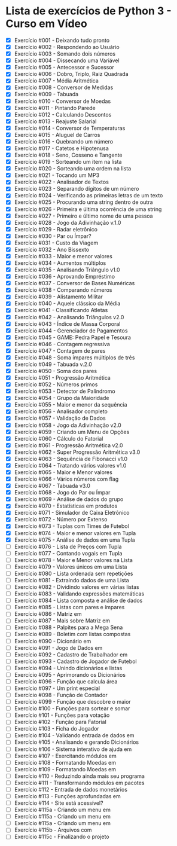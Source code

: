# Lista de exercícios de Python 3 - Curso em Vídeo
- [x]	Exercício  #001 - Deixando tudo pronto
- [x]	Exercício  #002 - Respondendo ao Usuário
- [x]	Exercício  #003 - Somando dois números
- [x]	Exercício  #004 - Dissecando uma Variável
- [x]	Exercício  #005 - Antecessor e Sucessor
- [x]	Exercício  #006 - Dobro, Triplo, Raiz Quadrada
- [x]	Exercício  #007 - Média Aritmética
- [x]	Exercício  #008 - Conversor de Medidas
- [x]	Exercício  #009 - Tabuada
- [x]	Exercício  #010 - Conversor de Moedas
- [x]	Exercício  #011 - Pintando Parede
- [x]	Exercício  #012 - Calculando Descontos
- [x]	Exercício  #013 - Reajuste Salarial
- [x]	Exercício  #014 - Conversor de Temperaturas
- [x]	Exercício  #015 - Aluguel de Carros
- [x]	Exercício  #016 - Quebrando um número
- [x]	Exercício  #017 - Catetos e Hipotenusa
- [x]	Exercício  #018 - Seno, Cosseno e Tangente
- [x]	Exercício  #019 - Sorteando um item na lista
- [x]	Exercício  #020 - Sorteando uma ordem na lista
- [x]	Exercício  #021 - Tocando um MP3
- [x]	Exercício  #022 - Analisador de Textos
- [x]	Exercício  #023 - Separando dígitos de um número
- [x]	Exercício  #024 - Verificando as primeiras letras de um texto
- [x]	Exercício  #025 - Procurando uma string dentro de outra
- [x]	Exercício  #026 - Primeira e última ocorrência de uma string
- [x]	Exercício  #027 - Primeiro e último nome de uma pessoa
- [x]	Exercício  #028 - Jogo da Adivinhação v.1.0
- [x]	Exercício  #029 - Radar eletrônico
- [x]	Exercício  #030 - Par ou Ímpar?
- [x]	Exercício  #031 - Custo da Viagem
- [x]	Exercício  #032 - Ano Bissexto
- [x]	Exercício  #033 - Maior e menor valores
- [x]	Exercício  #034 - Aumentos múltiplos
- [x]	Exercício  #035 - Analisando Triângulo v1.0
- [x]	Exercício  #036 - Aprovando Empréstimo
- [x]	Exercício  #037 - Conversor de Bases Numéricas
- [x]	Exercício  #038 - Comparando números
- [x]	Exercício  #039 - Alistamento Militar
- [x]	Exercício  #040 - Aquele clássico da Média
- [x]	 Exercício #041 - Classificando Atletas
- [x]	Exercício  #042 - Analisando Triângulos v2.0
- [x]	Exercício  #043 - Índice de Massa Corporal
- [x]	Exercício  #044 - Gerenciador de Pagamentos
- [x]	Exercício  #045 - GAME: Pedra Papel e Tesoura
- [x]	Exercício  #046 - Contagem regressiva
- [x]	Exercício  #047 - Contagem de pares
- [x]	Exercício  #048 - Soma ímpares múltiplos de três
- [x]	Exercício  #049 - Tabuada v.2.0
- [x]	Exercício  #050 - Soma dos pares
- [x]	Exercício  #051 - Progressão Aritmética
- [x]	Exercício  #052 - Números primos
- [x]	Exercício  #053 - Detector de Palíndromo
- [x]	Exercício  #054 - Grupo da Maioridade
- [x]	Exercício  #055 - Maior e menor da sequência
- [x]	Exercício  #056 - Analisador completo
- [x]	Exercício  #057 - Validação de Dados
- [x]	Exercício  #058 - Jogo da Adivinhação v2.0
- [x]	Exercício  #059 - Criando um Menu de Opções
- [x]	Exercício  #060 - Cálculo do Fatorial
- [x]	Exercício  #061 - Progressão Aritmética v2.0
- [x]	Exercício  #062 - Super Progressão Aritmética v3.0
- [x]	Exercício  #063 - Sequência de Fibonacci v1.0
- [x]	Exercício  #064 - Tratando vários valores v1.0
- [x]	Exercício  #065 - Maior e Menor valores
- [x]	Exercício  #066 - Vários números com flag
- [x]	Exercício  #067 - Tabuada v3.0
- [x]	Exercício  #068 - Jogo do Par ou Ímpar
- [x]	Exercício  #069 - Análise de dados do grupo
- [x]	Exercício  #070 - Estatísticas em produtos
- [x]	Exercício  #071 - Simulador de Caixa Eletrônico
- [x]	Exercício  #072 - Número por Extenso
- [x]	Exercício  #073 - Tuplas com Times de Futebol
- [x]	Exercício  #074 - Maior e menor valores em Tupla
- [x]	Exercício  #075 - Análise de dados em uma Tupla
- [ ]	Exercício  #076 - Lista de Preços com Tupla
- [ ]	Exercício  #077 - Contando vogais em Tupla
- [ ]	Exercício  #078 - Maior e Menor valores na Lista
- [ ]	Exercício  #079 - Valores únicos em uma Lista
- [ ]	Exercício  #080 - Lista ordenada sem repetições
- [ ]	Exercício  #081 - Extraindo dados de uma Lista
- [ ]	Exercício  #082 - Dividindo valores em várias listas
- [ ]	Exercício  #083 - Validando expressões matemáticas
- [ ]	Exercício  #084 - Lista composta e análise de dados
- [ ]	Exercício  #085 - Listas com pares e ímpares
- [ ]	Exercício  #086 - Matriz em 
- [ ]	Exercício  #087 - Mais sobre Matriz em 
- [ ]	Exercício  #088 - Palpites para a Mega Sena
- [ ]	Exercício  #089 - Boletim com listas compostas
- [ ]	Exercício  #090 - Dicionário em 
- [ ]	Exercício  #091 - Jogo de Dados em 
- [ ]	Exercício  #092 - Cadastro de Trabalhador em 
- [ ]	Exercício  #093 - Cadastro de Jogador de Futebol
- [ ]	Exercício  #094 - Unindo dicionários e listas
- [ ]	Exercício  #095 - Aprimorando os Dicionários
- [ ]	Exercício  #096 - Função que calcula área
- [ ]	Exercício  #097 - Um print especial
- [ ]	Exercício  #098 - Função de Contador
- [ ]	Exercício  #099 - Função que descobre o maior
- [ ]	Exercício  #100 - Funções para sortear e somar
- [ ]	Exercício  #101 - Funções para votação
- [ ]	Exercício  #102 - Função para Fatorial
- [ ]	Exercício  #103 - Ficha do Jogador
- [ ]	Exercício  #104 - Validando entrada de dados em 
- [ ]	Exercício  #105 - Analisando e gerando Dicionários
- [ ]	Exercício  #106 - Sistema interativo de ajuda em 
- [ ]	Exercício  #107 - Exercitando módulos em 
- [ ]	Exercício  #108 - Formatando Moedas em 
- [ ]	Exercício  #109 - Formatando Moedas em 
- [ ]	Exercício  #110 - Reduzindo ainda mais seu programa
- [ ]	Exercício  #111 - Transformando módulos em pacotes
- [ ]	Exercício  #112 - Entrada de dados monetários
- [ ]	Exercício  #113 - Funções aprofundadas em 
- [ ]	Exercício  #114 - Site está acessível?
- [ ]	Exercício  #115a - Criando um menu em 
- [ ]	Exercício  #115a - Criando um menu em 
- [ ]	Exercício  #115a - Criando um menu em 
- [ ]	Exercício  #115b - Arquivos com 
- [ ]	Exercício  #115c - Finalizando o projeto
